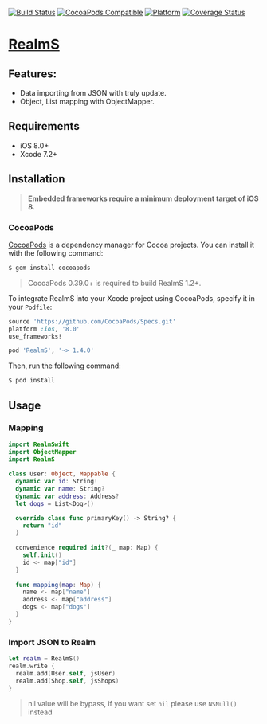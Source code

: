 [![Build Status](https://travis-ci.org/zendobk/RealmS.svg?branch=master)](https://travis-ci.org/zendobk/RealmS)
[![CocoaPods Compatible](https://img.shields.io/cocoapods/v/RealmS.svg)](https://img.shields.io/cocoapods/v/RealmS.svg)
[![Platform](https://img.shields.io/cocoapods/p/RealmS.svg?style=flat)](http://cocoadocs.org/docsets/RealmS)
[![Coverage Status](https://coveralls.io/repos/github/zendobk/RealmS/badge.svg?branch=master)](https://coveralls.io/github/zendobk/RealmS?branch=master)

[RealmS](https://github.com/zendobk/RealmS)
============

## Features:
- Data importing from JSON with truly update.
- Object, List mapping with ObjectMapper.

## Requirements

 - iOS 8.0+
 - Xcode 7.2+

## Installation
 
 > **Embedded frameworks require a minimum deployment target of iOS 8.**

### CocoaPods
 
[CocoaPods](http://cocoapods.org) is a dependency manager for Cocoa projects. You can install it with the following command:
 
```bash
$ gem install cocoapods
 ```
 
> CocoaPods 0.39.0+ is required to build RealmS 1.2+.
 
To integrate RealmS into your Xcode project using CocoaPods, specify it in your `Podfile`:
 
```ruby
source 'https://github.com/CocoaPods/Specs.git'
platform :ios, '8.0'
use_frameworks!

pod 'RealmS', '~> 1.4.0'
```
 
Then, run the following command:
 
```bash
$ pod install
```

## Usage

### Mapping
```swift
import RealmSwift
import ObjectMapper
import RealmS
 
class User: Object, Mappable {
  dynamic var id: String!
  dynamic var name: String?
  dynamic var address: Address?
  let dogs = List<Dog>()

  override class func primaryKey() -> String? {
    return "id"
  }
  
  convenience required init?(_ map: Map) {
    self.init()
    id <- map["id"]
  }
 
  func mapping(map: Map) {
    name <- map["name"]
    address <- map["address"]
    dogs <- map["dogs"]
  }
}
```
### Import JSON to Realm
```swift
let realm = RealmS()
realm.write {
  realm.add(User.self, jsUser)
  realm.add(Shop.self, jsShops)
}
```

> nil value will be bypass, if you want set `nil` please use `NSNull()` instead
